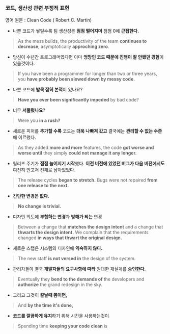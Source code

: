 ### 코드, 생산성 관련 부정적 표현 
영어 원문 : Clean Code ( Robert C. Martin) 

* 나쁜 코드가 쌓일수록 팀 생산성은 **점점 떨어지며** 점점 0에 **근접한다.**
> As the mess builds, the productivity of the team **continues to decrease**, asymptotically **approching zero**.

* 당신이 수년간 프로그래머였다면 아마 **엉망인 코드 때문에 진행이 잘 안됐던 경험**이 있을것이다. 
> If you have been a programmer for longer than two or three years, you **have probably been slowed down by messy code.** 

* 나쁜 코드에 **발목 잡혀 본적**이 있나요? 
> **Have you ever been significantly impeded** by bad code? 

* 너무 **서둘렀나요**? 
> Were you **in a rush?** 

* 새로운 피처를 **추가할 수록** 코드는 **더욱 나빠져 갔고** 결국에는 **관리할 수 없는 수준**에 이르렀다. 
> As they added **more and more** features, the code **got worse and worse until** they simply **could not manage it any longer.** 

* 릴리즈 주기가 **점점 늘어지기 시작**했다. **이전 버전에 있었던 버그가 다음 버전에서도** 여전히 안고쳐 진채로 남아있었다. 
> The release cycles **began to stretch.** Bugs were not repaired **from one release to the next.** 

* **간단한 변경은 없다.**
> **No change is trivial.**

* 디자인 의도에 **부합하는 변경**과 **방해가 되는** 변경 
> Between a change that **matches the design intent** and a change that **thwarts the design intent.** 
> We complain that the requirements changed **in ways that thwart the original design.**

* 새로운 스탭은 시스템의 디자인에 **익숙하지 않다.**
> The new staff **is not versed in** the design of the system. 

* 관리자들이 결국 **개발자들의 요구사항에 따라** 원대한 재설계를 **승인한다.**
> Eventually they **bend to the demands of** the developers and **authorize** the grand redesign in the sky. 

* 그리고 그것이 **끝날때 쯤이면,**
> And **by the time it's done,** 

* **코드를 깔끔하게 유지**하기 위해 시간을 사용하는것이 
> Spending time **keeping your code clean** is
